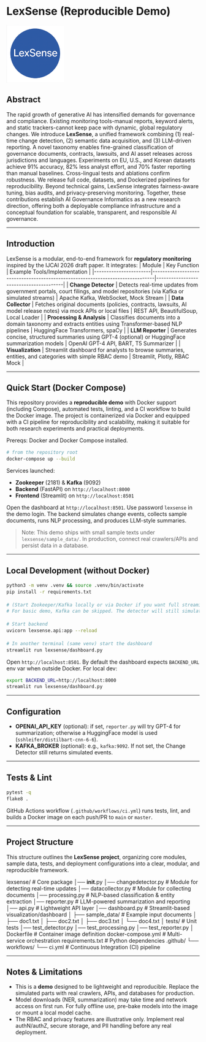 # LexSense (Reproducible Demo)

<img src="./imgs/lexsense.png" border=0 alt="LexSense" width="150" height="150">

## Abstract
The rapid growth of generative AI has intensified demands for governance and compliance. Existing monitoring tools-manual reports, keyword alerts, and static trackers-cannot keep pace with dynamic, global regulatory changes. We introduce **LexSense**, a unified framework combining (1) real-time change detection, (2) semantic data acquisition, and (3) LLM-driven reporting. A novel taxonomy enables fine-grained classification of governance documents, contracts, lawsuits, and AI asset releases across jurisdictions and languages. Experiments on EU, U.S., and Korean datasets achieve 91\% accuracy, 82\% less analyst effort, and 70% faster reporting than manual baselines. Cross-lingual tests and ablations confirm robustness. We release full code, datasets, and Dockerized pipelines for reproducibility. Beyond technical gains, LexSense integrates fairness-aware tuning, bias audits, and privacy-preserving monitoring. Together, these contributions establish AI Governance Informatics as a new research direction, offering both a deployable compliance infrastructure and a conceptual foundation for scalable, transparent, and responsible AI governance.

---

## Introduction
LexSense is a modular, end-to-end framework for **regulatory monitoring** inspired by the IJCAI 2026 draft paper. It integrates:
| Module                | Key Function                                                                 | Example Tools/Implementation           |
|-----------------------|-------------------------------------------------------------------------------|----------------------------------------|
| **Change Detector**   | Detects real-time updates from government portals, court filings, and model repositories (via Kafka or simulated streams) | Apache Kafka, WebSocket, Mock Stream   |
| **Data Collector**    | Fetches original documents (policies, contracts, lawsuits, AI model release notes) via mock APIs or local files | REST API, BeautifulSoup, Local Loader  |
| **Processing & Analysis** | Classifies documents into a domain taxonomy and extracts entities using Transformer-based NLP pipelines | HuggingFace Transformers, spaCy        |
| **LLM Reporter**      | Generates concise, structured summaries using GPT-4 (optional) or HuggingFace summarization models | OpenAI GPT-4 API, BART, T5 Summarizer  |
| **Visualization**     | Streamlit dashboard for analysts to browse summaries, entities, and categories with simple RBAC demo | Streamlit, Plotly, RBAC Mock           |


---

## Quick Start (Docker Compose)
This repository provides a **reproducible demo** with Docker support (including Compose), automated tests, linting, and a CI workflow to build the Docker image.
The project is containerized via Docker and equipped with a CI pipeline for reproducibility and scalability, making it suitable for both research experiments and practical deployments.

Prereqs: Docker and Docker Compose installed.

```bash
# from the repository root
docker-compose up --build
```

Services launched:
- **Zookeeper** (2181) & **Kafka** (9092)
- **Backend** (FastAPI) on `http://localhost:8000`
- **Frontend** (Streamlit) on `http://localhost:8501`

Open the dashboard at `http://localhost:8501`. Use password `lexsense` in the demo login.
The backend simulates change events, collects sample documents, runs NLP processing, and produces LLM-style summaries.

> Note: This demo ships with small sample texts under `lexsense/sample_data/`. In production, connect real crawlers/APIs and persist data in a database.

---

## Local Development (without Docker)

```bash
python3 -m venv .venv && source .venv/bin/activate
pip install -r requirements.txt

# (Start Zookeeper/Kafka locally or via Docker if you want full streaming.)
# For basic demo, Kafka can be skipped. The detector will still simulate events.

# Start backend
uvicorn lexsense.api:app --reload

# In another terminal (same venv) start the dashboard
streamlit run lexsense/dashboard.py
```

Open `http://localhost:8501`. By default the dashboard expects `BACKEND_URL` env var when outside Docker. For local dev:

```bash
export BACKEND_URL=http://localhost:8000
streamlit run lexsense/dashboard.py
```

---

## Configuration

- **OPENAI_API_KEY** (optional): if set, `reporter.py` will try GPT-4 for summarization; otherwise a HuggingFace model is used (`sshleifer/distilbart-cnn-6-6`).
- **KAFKA_BROKER** (optional): e.g., `kafka:9092`. If not set, the Change Detector still returns simulated events.

---

## Tests & Lint

```bash
pytest -q
flake8 .
```

GitHub Actions workflow (`.github/workflows/ci.yml`) runs tests, lint, and builds a Docker image on each push/PR to `main` or `master`.

---

## Project Structure

This structure outlines the **LexSense project**, organizing core modules, sample data, tests, and deployment configurations into a clear, modular, and reproducible framework.


lexsense/                  # Core package
│── __init__.py
│── changedetector.py      # Module for detecting real-time updates
│── datacollector.py       # Module for collecting documents
│── processing.py          # NLP-based classification & entity extraction
│── reporter.py            # LLM-powered summarization and reporting
│── api.py                 # Lightweight API layer
│── dashboard.py           # Streamlit-based visualization/dashboard
│
├── sample_data/           # Example input documents
│   ├── doc1.txt
│   ├── doc2.txt
│   ├── doc3.txt
│   └── doc4.txt
│
tests/                     # Unit tests
│── test_detector.py
│── test_processing.py
│── test_reporter.py
│
Dockerfile                 # Container image definition
docker-compose.yml         # Multi-service orchestration
requirements.txt           # Python dependencies
.github/
└── workflows/
    └── ci.yml             # Continuous Integration (CI) pipeline


---

## Notes & Limitations

- This is a **demo** designed to be lightweight and reproducible. Replace the simulated parts with real crawlers, APIs, and databases for production.
- Model downloads (NER, summarization) may take time and network access on first run. For fully offline use, pre-bake models into the image or mount a local model cache.
- The RBAC and privacy features are illustrative only. Implement real authN/authZ, secure storage, and PII handling before any real deployment.

